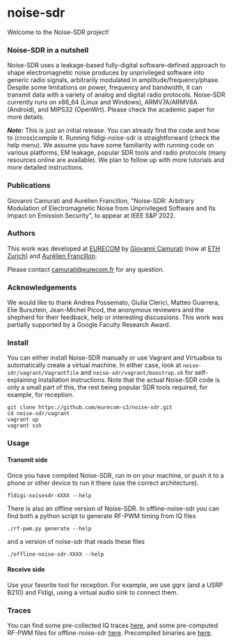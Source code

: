 # noise-sdr

Welcome to the Noise-SDR project!

### Noise-SDR in a nutshell

Noise-SDR uses a leakage-based fully-digital software-defined approach to shape
electromagnetic noise produces by unprivileged software into generic radio
signals, arbitrarily modulated in amplitude/frequency/phase. Despite some limitations on
power, frequency and bandwidth, it can transmit data with a variety of analog
and digital radio protocols. 
Noise-SDR currently runs on x86_64 (Linux and Windows), ARMV7A/ARMV8A (Android),
and MIPS32 (OpenWrt). Please check the academic paper for more details.

***Note:*** This is just an initial release. You can already find the code and how to
(cross)compile it. Running fldigi-noise-sdr is straightforward (check the help menu).
We assume you have some familiarity with running code on various platforms,
EM leakage, popular SDR tools and radio protocols
(many resources online are available). We plan to follow up with more tutorials
and more detailed instructions.

### Publications

Giovanni Camurati and Aurélien Francillon, "Noise-SDR: Arbitrary Modulation of Electromagnetic Noise from Unprivileged Software and Its Impact on Emission Security", to appear at IEEE S&P 2022.

### Authors

This work was developed at [EURECOM][eurecom] by [Giovanni Camurati][gc] (now at
[ETH Zurich][eth-syssec]) and
[Aurélien Francillon][af].

Please contact [camurati@eurecom.fr](mailto:camurati@eurecom.fr) for any
question.

### Acknowledgements

We would like to thank Andrea Possemato, Giulia Clerici, Matteo Guarrera, Elie Bursztein,
Jean-Michel Picod, the anonymous reviewers and the shepherd for their feedback,
help or interesting discussions.
This work was partially supported by a Google Faculty Research Award.

### Install

You can either install Noise-SDR manually or use Vagrant and Virtualbox to
automatically create a virtual machine. In either case, look at 
```noise-sdr/vagrant/Vagrantfile``` and ```noise-sdr/vagrant/boostrap.sh``` for
self-explaining installation instructions. Note that the actual Noise-SDR code
is only a small part of this, the rest being popular SDR tools required, for
example, for reception.

```
git clone https://github.com/eurecom-s3/noise-sdr.git
cd noise-sdr/vagrant
vagrant up
vagrant ssh
```

### Usage

#### Transmit side

Once you have compiled Noise-SDR, run in on your machine, or push it to a phone
or other device to run it there (use the correct architecture).

```
fldigi-noisesdr-XXXX --help
```

There is also an offline version of Noise-SDR.
In offline-noise-sdr you can find both a python script to generate RF-PWM timing
from IQ files
```
./rf-pwm.py generate --help
```
and a version of noise-sdr that reads these files
```
./offline-noise-sdr-XXXX --help
```

#### Receive side

Use your favorite tool for reception. For example, we use gqrx (and a USRP B210)
and Fldigi, using a virtual audio sink to connect them.

### Traces

You can find some pre-collected IQ traces [here][traces], and some pre-computed
RF-PWM files for offline-noise-sdr [here][rfpwm]. 
Precompiled binaries are [here][binary].

[eurecom]: http://www.eurecom.fr/en
[af]: http://s3.eurecom.fr/~aurel/
[gc]: https://giocamurati.github.io
[eth-syssec]: https://syssec.ethz.ch/
[traces]: https://1drv.ms/u/s!AqlwqphoQwZ5qSpScQH9IPzaBstx?e=dvnG1Z
[rfpwm]: https://1drv.ms/u/s!AqlwqphoQwZ5qSmq3aEv_CQwIx48?e=sVTFIY
[binary]: https://1drv.ms/u/s!AqlwqphoQwZ5qSjIfMp2wkCCqNYe?e=80meEv
